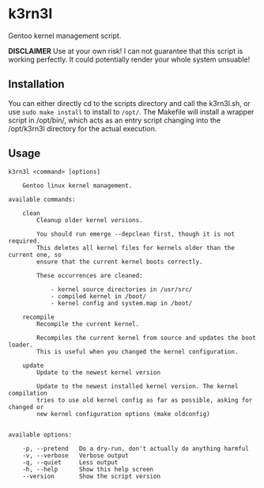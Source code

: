 # k3rn3l

Gentoo kernel management script.

**DISCLAIMER** Use at your own risk! I can not guarantee that this script is 
working perfectly. It could potentially render your whole system unsuable!


## Installation

You can either directly cd to the scripts directory and call the k3rn3l.sh, or
use `sudo make install` to install to `/opt/`. The Makefile will install a
wrapper script in /opt/bin/, which acts as an entry script changing into the
/opt/k3rn3l directory for the actual execution.



## Usage

```
k3rn3l <command> [options]

    Gentoo linux kernel management.

available commands:

    clean
        Cleanup older kernel versions.

        You should run emerge --depclean first, though it is not required.
        This deletes all kernel files for kernels older than the current one, so
        ensure that the current kernel boots correctly.

        These occurrences are cleaned:

            - kernel source directories in /usr/src/
            - compiled kernel in /boot/
            - kernel config and system.map in /boot/

    recompile
        Recompile the current kernel.

        Recompiles the current kernel from source and updates the boot loader.
        This is useful when you changed the kernel configuration.

    update
        Update to the newest kernel version

        Update to the newest installed kernel version. The kernel compilation
        tries to use old kernel config as far as possible, asking for changed or
        new kernel configuration options (make oldconfig)


available options:

    -p, --pretend   Do a dry-run, don't actually do anything harmful
    -v, --verbose   Verbose output
    -q, --quiet     Less output
    -h, --help      Show this help screen
    --version       Show the script version
```
